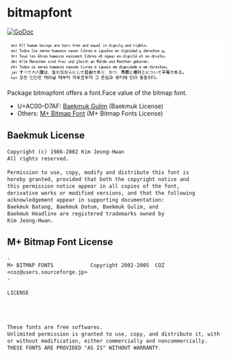 # bitmapfont

[![GoDoc](https://godoc.org/github.com/hajimehoshi/bitmapfont?status.svg)](http://godoc.org/github.com/hajimehoshi/bitmapfont)

![Example](example/example.png)

Package bitmapfont offers a font.Face value of the bitmap font.

* U+AC00–D7AF: [Baekmuk Gulim](https://github.com/chocolatemelt/baekmuk) (Baekmuk License)
* Others:      [M+ Bitmap Font](http://mplus-fonts.osdn.jp/mplus-bitmap-fonts/) (M+ Bitmap Fonts License)

## Baekmuk License

```
Copyright (c) 1986-2002 Kim Jeong-Hwan
All rights reserved.

Permission to use, copy, modify and distribute this font is
hereby granted, provided that both the copyright notice and
this permission notice appear in all copies of the font,
derivative works or modified versions, and that the following
acknowledgement appear in supporting documentation:
Baekmuk Batang, Baekmuk Dotum, Baekmuk Gulim, and
Baekmuk Headline are registered trademarks owned by
Kim Jeong-Hwan.
```

## M+ Bitmap Font License

```
-
M+ BITMAP FONTS            Copyright 2002-2005  COZ <coz@users.sourceforge.jp>
-

LICENSE




These fonts are free softwares.
Unlimited permission is granted to use, copy, and distribute it, with
or without modification, either commercially and noncommercially.
THESE FONTS ARE PROVIDED "AS IS" WITHOUT WARRANTY.
```
